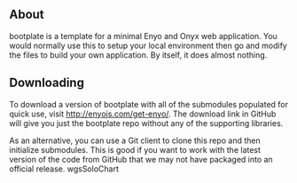 ## About

bootplate is a template for a minimal Enyo and Onyx web application.
You would normally use this to setup your local environment then go and modify the
files to build your own application.  By itself, it does almost nothing.

## Downloading

To download a version of bootplate with all of the submodules populated
for quick use, visit http://enyojs.com/get-enyo/.  The download link in GitHub will
give you just the bootplate repo without any of the supporting libraries.

As an alternative, you can use a Git client to clone this repo and then initialize
submodules. This is good if you want to work with the latest version of the code from
GitHub that we may not have packaged into an official release.
wgsSoloChart 
